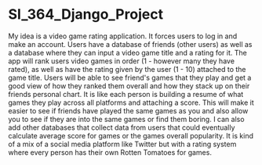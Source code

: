 # SI_364_Django_Project
My idea is a video game rating application. It forces users to log in and make an account. Users have a database of friends (other users) as well as a database where they can input a video game title and a rating for it. The app will rank users video games in order (1 - however many they have rated), as well as have the rating given by the user (1 - 10) attached to the game title. Users will be able to see friend's games that they play and get a good view of how they ranked them overall and how they stack up on their friends personal chart. It is like each person is building a resume of what games they play across all platforms and attaching a score. This will make it easier to see if friends have played the same games as you and also allow you to see if they are into the same games or find them boring. I can also add other databases that collect data from users that could eventually calculate average score for games or the games overall popularity. It is kind of a mix of a social media platform like Twitter but with a rating system where every person has their own Rotten Tomatoes for games.
